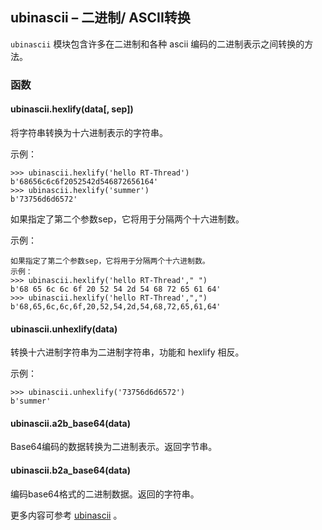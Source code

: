 ## **ubinascii** – 二进制/ ASCII转换

`ubinascii` 模块包含许多在二进制和各种 ascii 编码的二进制表示之间转换的方法。

### 函数

#### **ubinascii.hexlify**(data[, sep])
将字符串转换为十六进制表示的字符串。

示例：

```
>>> ubinascii.hexlify('hello RT-Thread')
b'68656c6c6f2052542d546872656164'
>>> ubinascii.hexlify('summer')
b'73756d6d6572'
```
如果指定了第二个参数sep，它将用于分隔两个十六进制数。

示例：

```
如果指定了第二个参数sep，它将用于分隔两个十六进制数。
示例：
>>> ubinascii.hexlify('hello RT-Thread'," ")
b'68 65 6c 6c 6f 20 52 54 2d 54 68 72 65 61 64'
>>> ubinascii.hexlify('hello RT-Thread',",")
b'68,65,6c,6c,6f,20,52,54,2d,54,68,72,65,61,64'
```

#### **ubinascii.unhexlify**(data)
转换十六进制字符串为二进制字符串，功能和 hexlify 相反。

示例：

```
>>> ubinascii.unhexlify('73756d6d6572')
b'summer'
```

#### **ubinascii.a2b_base64**(data)
Base64编码的数据转换为二进制表示。返回字节串。

#### **ubinascii.b2a_base64**(data)
编码base64格式的二进制数据。返回的字符串。

更多内容可参考 [ubinascii](http://docs.micropython.org/en/latest/pyboard/library/ubinascii.html)  。
